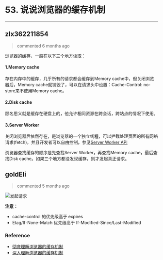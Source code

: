 
 # 53. 说说浏览器的缓存机制 
  
 ***
## zlx362211854 
 > commented 6 months ago 

浏览器的缓存，一般在以下三个地方读取：
#### 1.Memory cache
存在内存中的缓存，几乎所有的请求都会缓存到Memory cache中，但关闭浏览器后，Memory cache就销毁了，可以在请求头中设置：Cache-Control: no-store来不使用Memory cache。

#### 2.Disk cache
顾名思义就是缓存在硬盘上的，他允许相同资源在跨会话，跨站点的情况下使用。

#### 3.Server Worker
关闭浏览器后依然存在，是浏览器的一个独立线程，可以拦截处理页面的所有网络请求(fetch)，并且开发者可以自由控制。参见[Server Worker API](https://developer.mozilla.org/zh-CN/docs/Web/API/Service_Worker_API)

浏览器查找缓存的顺序是先查找Server Worker，再查找Memory cache，最后查找Disk cache。如果三个地方都没发现缓存，则才发起真正请求。

## goldEli 
 > commented 5 months ago 


![发起请求](https://user-images.githubusercontent.com/18217162/66717419-62bb3e00-ee0b-11e9-9943-eddaae86bd13.png)

**注意：**

* cache-control 的优先级高于 expires
* Etag/If-None-Match 优先级高于 If-Modified-Since/Last-Modified

### Reference

* [彻底理解浏览器的缓存机制](https://juejin.im/entry/5ad86c16f265da505a77dca4)
* [深入理解浏览器的缓存机制](https://www.infoq.cn/article/8VU-VCrhoxducaFPrNOL)